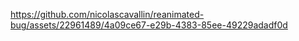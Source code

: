 

https://github.com/nicolascavallin/reanimated-bug/assets/22961489/4a09ce67-e29b-4383-85ee-49229adadf0d

